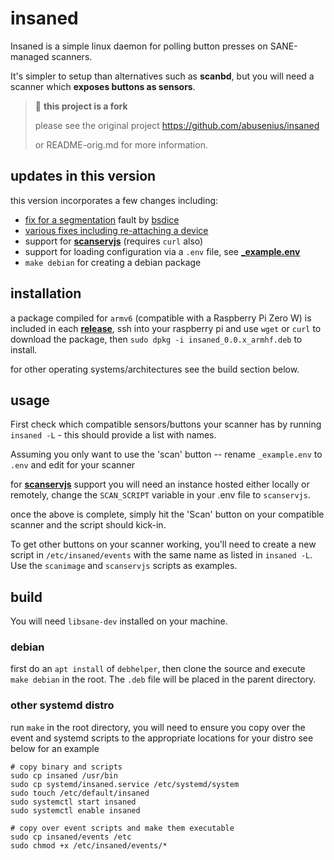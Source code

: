 insaned
=======

Insaned is a simple linux daemon for polling button presses on SANE-managed scanners. 

It's simpler to setup than alternatives such as **scanbd**, but you will need a scanner which **exposes buttons as sensors**.

> :small_blue_diamond: **this project is a fork**
>
> please see the original project https://github.com/abusenius/insaned
>
> or README-orig.md for more information.

## updates in this version

this version incorporates a few changes including:

- [fix for a segmentation](https://github.com/abusenius/insaned/issues/15) fault by [bsdice](https://github.com/bsdice)
- [various fixes including re-attaching a device](https://github.com/hannesrauhe/insaned)
- support for **[scanservjs](https://github.com/sbs20/scanservjs)** (requires `curl` also)
- support for loading configuration via a `.env` file, see **[_example.env](./events/_example.env)**
- `make debian` for creating a debian package 

## installation
a package compiled for `armv6` (compatible with a Raspberry Pi Zero W) is included in each **[release](https://gitlab.com/xeijin-dev/insaned/-/releases)**, ssh into your raspberry pi and use `wget` or `curl` to download the package, then `sudo dpkg -i insaned_0.0.x_armhf.deb` to install.

for other operating systems/architectures see the build section below.

## usage

First check which compatible sensors/buttons your scanner has by running `insaned -L` - this should provide a list with names.

Assuming you only want to use the 'scan' button -- rename `_example.env` to `.env` and edit for your scanner

for **[scanservjs](https://github.com/sbs20/scanservjs)**  support you will need an instance hosted either locally or remotely, change the `SCAN_SCRIPT` variable in your .env file to `scanservjs`.

once the above is complete, simply hit the 'Scan' button on your compatible scanner and the script should kick-in.

To get other buttons on your scanner working, you'll need to create a new script in `/etc/insaned/events` with the same name as listed in `insaned -L`. Use the `scanimage` and `scanservjs` scripts as examples.

## build

You will need `libsane-dev` installed on your machine.

### debian

first do an `apt install` of `debhelper`, then clone the source and execute `make debian` in the root. The `.deb` file will be placed in the parent directory.

### other systemd distro

run `make` in the root directory, you will need to ensure you copy over the event and systemd scripts to the appropriate locations for your distro see below for an example

```
# copy binary and scripts
sudo cp insaned /usr/bin
sudo cp systemd/insaned.service /etc/systemd/system
sudo touch /etc/default/insaned
sudo systemctl start insaned
sudo systemctl enable insaned

# copy over event scripts and make them executable
sudo cp insaned/events /etc
sudo chmod +x /etc/insaned/events/*
```


